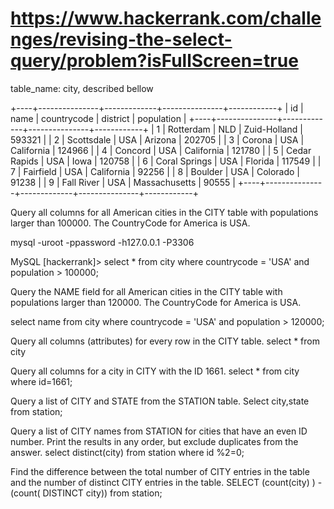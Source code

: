 # https://www.hackerrank.com/challenges/revising-the-select-query/problem?isFullScreen=true




table_name: city, described bellow

+----+---------------+-------------+---------------+------------+
| id | name          | countrycode | district      | population |
+----+---------------+-------------+---------------+------------+
|  1 | Rotterdam     | NLD         | Zuid-Holland  |     593321 |
|  2 | Scottsdale    | USA         | Arizona       |     202705 |
|  3 | Corona        | USA         | California    |     124966 |
|  4 | Concord       | USA         | California    |     121780 |
|  5 | Cedar Rapids  | USA         | Iowa          |     120758 |
|  6 | Coral Springs | USA         | Florida       |     117549 |
|  7 | Fairfield     | USA         | California    |      92256 |
|  8 | Boulder       | USA         | Colorado      |      91238 |
|  9 | Fall River    | USA         | Massachusetts |      90555 |
+----+---------------+-------------+---------------+------------+


Query all columns for all American cities in the CITY table with populations larger than 100000. The CountryCode for America is USA.

mysql -uroot -ppassword -h127.0.0.1 -P3306

MySQL [hackerrank]> select * from city where countrycode = 'USA' and population > 100000;


Query the NAME field for all American cities in the CITY table with populations larger than 120000. The CountryCode for America is USA.

select name from city where countrycode = 'USA' and population > 120000;

Query all columns (attributes) for every row in the CITY table.
select * from city

Query all columns for a city in CITY with the ID 1661.
select * from city where id=1661;

Query a list of CITY and STATE from the STATION table.
Select city,state from station;

Query a list of CITY names from STATION for cities that have an even ID number. Print the results in any order, but exclude duplicates from the answer.
select distinct(city) from station where id %2=0;

Find the difference between the total number of CITY entries in the table and the number of distinct CITY entries in the table.
SELECT (count(city) ) - (count( DISTINCT city)) from station;